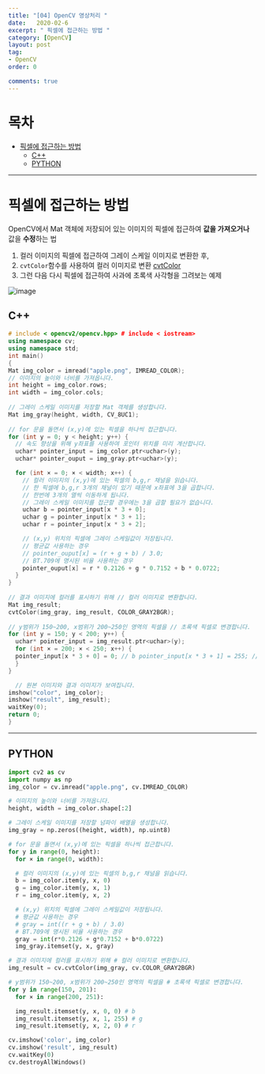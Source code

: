 ```yaml
---
title: "[04] OpenCV 영상처리 "
date:   2020-02-6
excerpt: " 픽셀에 접근하는 방법 "
category: [OpenCV]
layout: post
tag:
- OpenCV
order: 0

comments: true
---
```


# 목차
- [픽셀에 접근하는 방법](#픽셀에-접근하는-방법)
  * [C++](#c--)
  * [PYTHON](#python)


---

# 픽셀에 접근하는 방법
OpenCV에서 Mat 객체에 저장되어 있는 이미지의 픽셀에 접근하여 **값을 가져오거나** 값을 **수정**하는 법  
1) 컬러 이미지의 픽셀에 접근하여 그레이 스케일 이미지로 변환한 후,   
2) ```cvtColor```함수를 사용하여 컬러 이미지로 변환 [cvtColor](https://yerimoh.github.io//C2/#%EC%BB%AC%EB%9F%AC%EC%9D%B4%EB%AF%B8%EC%A7%80%EB%A5%BC-%EA%B7%B8%EB%A0%88%EC%9D%B4%EC%8A%A4%EC%BC%80%EC%9D%BC-%EC%9D%B4%EB%AF%B8%EC%A7%80%EB%A1%9C-%EB%B3%80%ED%99%98)  
3) 그런 다음 다시 픽셀에 접근하여 사과에 초록색 사각형을 그려보는 예제

![image](https://user-images.githubusercontent.com/76824611/116518001-aea8d780-a90a-11eb-83c0-60ce83a6c3b6.png)

## C++

```cpp
# include < opencv2/opencv.hpp> # include < iostream>
using namespace cv;
using namespace std;
int main()
{
Mat img_color = imread("apple.png", IMREAD_COLOR);
// 이미지의 높이와 너비를 가져옵니다.
int height = img_color.rows;
int width = img_color.cols;
  
// 그레이 스케일 이미지를 저장할 Mat 객체를 생성합니다.
Mat img_gray(height, width, CV_8UC1);
  
// for 문을 돌면서 (x,y)에 있는 픽셀을 하나씩 접근합니다.
for (int y = 0; y < height; y++) {
  // 속도 향상을 위해 y좌표를 사용하여 포인터 위치를 미리 계산합니다.
  uchar* pointer_input = img_color.ptr<uchar>(y);
  uchar* pointer_ouput = img_gray.ptr<uchar>(y);

  for (int × = 0; × < width; x++) {
    // 컬러 이미지의 (x,y)에 있는 픽셀의 b,g,r 채널을 읽습니다.
    // 한 픽셀에 b,g,r 3개의 채널이 있기 때문에 x좌표에 3을 곱합니다.
    // 한번에 3개의 열씩 이동하게 됩니다.
    // 그레이 스케일 이미지를 접근할 경우에는 3을 곱할 필요가 없습니다.
    uchar b = pointer_input[x * 3 + 0];
    uchar g = pointer_input[x * 3 + 1];
    uchar r = pointer_input[x * 3 + 2];

    // (x,y) 위치의 픽셀에 그레이 스케일값이 저장됩니다.
    // 평균값 사용하는 경우
    // pointer_ouput[x] = (r + g + b) / 3.0;
    // BT.709에 명시된 비율 사용하는 경우
    pointer_ouput[x] = r * 0.2126 + g * 0.7152 + b * 0.0722;
  }
}
  
// 결과 이미지에 컬러를 표시하기 위해 // 컬러 이미지로 변환합니다.
Mat img_result;
cvtColor(img_gray, img_result, COLOR_GRAY2BGR);
  
// y범위가 150~200, x범위가 200~250인 영역의 픽셀을 // 초록색 픽셀로 변경합니다.
for (int y = 150; y < 200; y++) {
  uchar* pointer_input = img_result.ptr<uchar>(y);
  for (int × = 200; × < 250; x++) {
  pointer_input[x * 3 + 0] = 0; // b pointer_input[x * 3 + 1] = 255; // g pointer_input[x * 3 + 2] = 0; // r
  } 
}

  // 원본 이미지와 결과 이미지가 보여집니다.
imshow("color", img_color);
imshow("result", img_result);
waitKey(0);
return 0;
}
```

---



## PYTHON

```python
import cv2 as cv 
import numpy as np
img_color = cv.imread("apple.png", cv.IMREAD_COLOR)

# 이미지의 높이와 너비를 가져옵니다.
height, width = img_color.shape[:2]

# 그레이 스케일 이미지를 저장할 넘파이 배열을 생성합니다.
img_gray = np.zeros((height, width), np.uint8)

# for 문을 돌면서 (x,y)에 있는 픽셀을 하나씩 접근합니다.
for y in range(0, height):
  for × in range(0, width):

  # 컬러 이미지의 (x,y)에 있는 픽셀의 b,g,r 채널을 읽습니다.
  b = img_color.item(y, x, 0) 
  g = img_color.item(y, x, 1) 
  r = img_color.item(y, x, 2)

  # (x,y) 위치의 픽셀에 그레이 스케일값이 저장됩니다.
  # 평균값 사용하는 경우 
  # gray = int((r + g + b) / 3.0) 
  # BT.709에 명시된 비율 사용하는 경우
  gray = int(r*0.2126 + g*0.7152 + b*0.0722)
  img_gray.itemset(y, x, gray)

# 결과 이미지에 컬러를 표시하기 위해 # 컬러 이미지로 변환합니다.
img_result = cv.cvtColor(img_gray, cv.COLOR_GRAY2BGR)

# y범위가 150~200, x범위가 200~250인 영역의 픽셀을 # 초록색 픽셀로 변경합니다.
for y in range(150, 201):
  for × in range(200, 251):

  img_result.itemset(y, x, 0, 0) # b 
  img_result.itemset(y, x, 1, 255) # g 
  img_result.itemset(y, x, 2, 0) # r

cv.imshow('color', img_color) 
cv.imshow('result', img_result)
cv.waitKey(0)
cv.destroyAllWindows()
```
